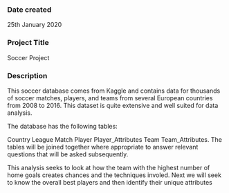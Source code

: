 ### Date created
25th January 2020

### Project Title
Soccer Project

### Description
This soccer database comes from Kaggle and contains data for thousands of soccer matches, players, and teams from several European countries from 2008 to 2016. This dataset is quite extensive and well suited for data analysis.

The database has the following tables:

Country
League
Match
Player
Player_Attributes
Team
Team_Attributes.
The tables will be joined together where appropriate to answer relevant questions that will be asked subsequently.

This analysis seeks to look at how the team with the highest number of home goals creates chances and the techniques involed. Next we will seek to know the overall best players and then identify their unique attributes
